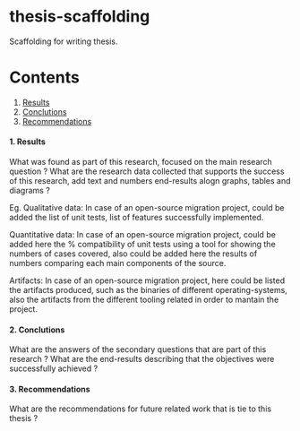 # thesis-scaffolding
Scaffolding for writing thesis.

# Contents
1. [Results](####Results)
2. [Conclutions](####Conclutions])
3. [Recommendations](####Recommendations)

#### 1. Results
What was found as part of this research, focused on the main research question ?
What are the research data collected that supports the success of this research, add text and numbers end-results alogn graphs, tables and diagrams ?

Eg.
Qualitative data:
In case of an open-source migration project, could be added the list of unit tests, list of features successfully implemented. 

Quantitative data:
In case of an open-source migration project, could be added here the % compatibility of unit tests using a tool for showing the numbers of cases covered, also could be added here the results of numbers comparing each main components of the source. 

Artifacts:
In case of an open-source migration project, here could be listed the artifacts produced, such as the binaries of different operating-systems, also the artifacts from the different tooling related in order to mantain the project. 

#### 2. Conclutions
What are the answers of the secondary questions that are part of this research ?
What are the end-results describing that the objectives were successfully achieved ?

#### 3. Recommendations
What are the recommendations for future related work that is tie to this thesis ?
